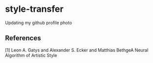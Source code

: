 # style-transfer
Updating my github profile photo

## References
<a id="1">[1]</a> 
Leon A. Gatys and Alexander S. Ecker and Matthias BethgeA Neural Algorithm of Artistic Style
